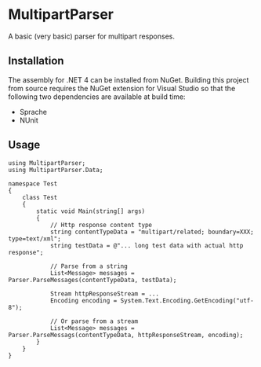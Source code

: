 # MultipartParser

A basic (very basic) parser for multipart responses.

## Installation

The assembly for .NET 4 can be installed from NuGet.  Building this project
from source requires the NuGet extension for Visual Studio so that the
following two dependencies are available at build time:

*  Sprache
*  NUnit

## Usage

    using MultipartParser;
    using MultipartParser.Data;

    namespace Test
    {
        class Test
        {
            static void Main(string[] args)
            {
                // Http response content type
                string contentTypeData = "multipart/related; boundary=XXX; type=text/xml";
                string testData = @"... long test data with actual http response";
    
                // Parse from a string
                List<Message> messages = Parser.ParseMessages(contentTypeData, testData);

                Stream httpResponseStream = ...
                Encoding encoding = System.Text.Encoding.GetEncoding("utf-8");

                // Or parse from a stream
                List<Message> messages = Parser.ParseMessags(contentTypeData, httpResponseStream, encoding);
            }
        }
    }


